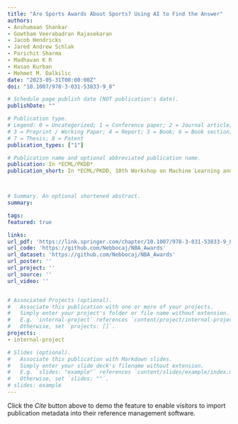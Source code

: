```yaml
---
title: "Are Sports Awards About Sports? Using AI to Find the Answer"
authors:
- Anshumaan Shankar
- Gowtham Veerabadran Rajasekaran
- Jacob Hendricks
- Jared Andrew Schlak
- Parichit Sharma
- Madhavan K R
- Hasan Kurban
- Mehmet M. Dalkilic
date: "2023-05-31T00:00:00Z"
doi: "10.1007/978-3-031-53833-9_8"

# Schedule page publish date (NOT publication's date).
publishDate: ""

# Publication type.
# Legend: 0 = Uncategorized; 1 = Conference paper; 2 = Journal article;
# 3 = Preprint / Working Paper; 4 = Report; 5 = Book; 6 = Book section;
# 7 = Thesis; 8 = Patent
publication_types: ["1"]

# Publication name and optional abbreviated publication name.
publication: In *ECML/PKDD*
publication_short: In *ECML/PKDD, 10th Workshop on Machine Learning and Data Mining for Sports Analytics, Turin, Italy (accepted)*



# Summary. An optional shortened abstract.
summary:

tags:
featured: true

links:
url_pdf: 'https://link.springer.com/chapter/10.1007/978-3-031-53833-9_8'
url_code: 'https://github.com/Nebbocaj/NBA_Awards'
url_dataset: 'https://github.com/Nebbocaj/NBA_Awards'
url_poster: ''
url_project: ''
url_source: ''
url_video: ''


# Associated Projects (optional).
#   Associate this publication with one or more of your projects.
#   Simply enter your project's folder or file name without extension.
#   E.g. `internal-project` references `content/project/internal-project/index.md`.
#   Otherwise, set `projects: []`.
projects:
- internal-project

# Slides (optional).
#   Associate this publication with Markdown slides.
#   Simply enter your slide deck's filename without extension.
#   E.g. `slides: "example"` references `content/slides/example/index.md`.
#   Otherwise, set `slides: ""`.
# slides: example
---
```



Click the *Cite* button above to demo the feature to enable visitors to import publication metadata into their reference management software.

